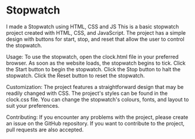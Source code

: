 # Stopwatch
I made a Stopwatch using HTML, CSS and JS
This is a basic stopwatch project created with HTML, CSS, and JavaScript.
The project has a simple design with buttons for start, stop, and reset that allow the user to control the stopwatch.

Usage:
To use the stopwatch, open the clock.html file in your preferred browser. As soon as the website loads, the stopwatch begins to tick. 
Click the Start button to begin the stopwatch. Click the Stop button to halt the stopwatch. Click the Reset button to reset the stopwatch.

Customization:
The project features a straightforward design that may be readily changed with CSS. 
The project's styles can be found in the clock.css file. You can change the stopwatch's colours, fonts, and layout to suit your preferences.

Contributing:
If you encounter any problems with the project, please create an issue on the GitHub repository. If you want to contribute to the project, pull requests are also accepted.
